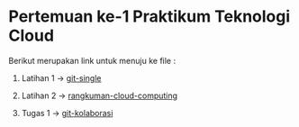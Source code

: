 # Pertemuan ke-1      Praktikum Teknologi Cloud

Berikut merupakan link untuk menuju ke file :

1. Latihan 1 -> [git-single](https://github.com/hudaimi/tekn-cloud-computing/blob/master/minggu-01/git-single.md)

2. Latihan 2 -> [rangkuman-cloud-computing](https://github.com/hudaimi/tekn-cloud-computing/blob/master/minggu-01/rangkuman-cloud-computing.md)

3. Tugas 1 -> [git-kolaborasi](https://github.com/hudaimi/tekn-cloud-computing/blob/master/minggu-01/git-kolaborasi.md)
